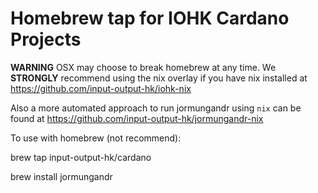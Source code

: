 # Homebrew tap for IOHK Cardano Projects

**WARNING** OSX may choose to break homebrew at any time. We **STRONGLY** recommend using the nix overlay if you have nix installed at https://github.com/input-output-hk/iohk-nix

Also a more automated approach to run jormungandr using `nix` can be found at https://github.com/input-output-hk/jormungandr-nix

To use with homebrew (not recommend):

brew tap input-output-hk/cardano

brew install jormungandr
